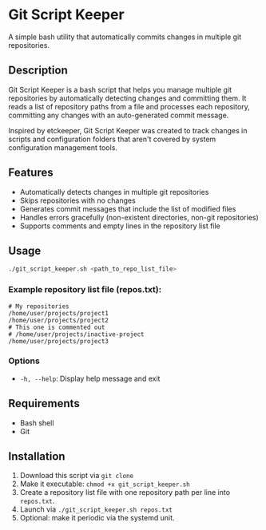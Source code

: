 # Git Script Keeper

A simple bash utility that automatically commits changes in multiple git repositories.

## Description

Git Script Keeper is a bash script that helps you manage multiple git repositories by automatically detecting changes and committing them. It reads a list of repository paths from a file and processes each repository, committing any changes with an auto-generated commit message.

Inspired by etckeeper, Git Script Keeper was created to track changes in scripts and configuration folders that aren't covered by system configuration management tools.

## Features

- Automatically detects changes in multiple git repositories
- Skips repositories with no changes
- Generates commit messages that include the list of modified files
- Handles errors gracefully (non-existent directories, non-git repositories)
- Supports comments and empty lines in the repository list file

## Usage

```bash
./git_script_keeper.sh <path_to_repo_list_file>
```

### Example repository list file (repos.txt):
```
# My repositories
/home/user/projects/project1
/home/user/projects/project2
# This one is commented out
# /home/user/projects/inactive-project
/home/user/projects/project3
```

### Options

- `-h, --help`: Display help message and exit

## Requirements

- Bash shell
- Git

## Installation

1. Download this script via `git clone`
2. Make it executable: `chmod +x git_script_keeper.sh`
3. Create a repository list file with one repository path per line into `repos.txt`.
4. Launch via `./git_script_keeper.sh repos.txt`
5. Optional: make it periodic via the systemd unit.
